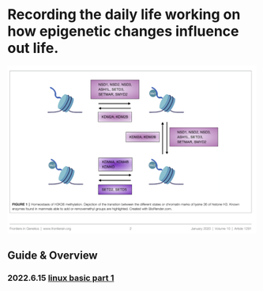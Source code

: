 # Recording the daily life working on how epigenetic changes influence out life.

![Image of fast.ai logo](images/logo.png)

## Guide & Overview

### 2022.6.15 [linux basic part 1](https://yiw4007.github.io/2022/06/15/linux-basic.html)





